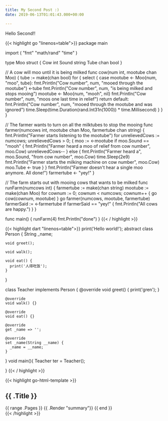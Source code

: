```yaml
---
title: My Second Post :)
date: 2019-06-13T01:01:43.000+00:00

---
```

Hello Second!!

{{< highlight go "linenos=table">}}
package main

import (
    "fmt"
    "math/rand"
    "time"
)

type Moo struct {
    Cow   int
    Sound string
    Tube  chan bool
}

// A cow will moo until it is being milked
func cow(num int, mootube chan Moo) {
    tube := make(chan bool)
    for {
        select {
        case mootube <- Moo{num, "moo", tube}:
            fmt.Println("Cow number", num, "mooed through the mootube")
            <-tube
            fmt.Println("Cow number", num, "is being milked and stops mooing")
            mootube <- Moo{num, "mooh", nil}
            fmt.Println("Cow number", num, "moos one last time in relief")
            return
        default:
            fmt.Println("Cow number", num, "mooed through the mootube and was ignored")
            time.Sleep(time.Duration(rand.Int31n(1000)) * time.Millisecond)
        }
    }
}

// The farmer wants to turn on all the milktubes to stop the mooing
func farmer(numcows int, mootube chan Moo, farmertube chan string) {
    fmt.Println("Farmer starts listening to the mootube")
    for unrelievedCows := numcows; unrelievedCows > 0; {
        moo := <-mootube
        if moo.Sound == "mooh" {
            fmt.Println("Farmer heard a moo of relief from cow number", moo.Cow)
            unrelievedCows--
        } else {
            fmt.Println("Farmer heard a", moo.Sound, "from cow number", moo.Cow)
            time.Sleep(2e9)
            fmt.Println("Farmer starts the milking machine on cow number", moo.Cow)
            moo.Tube <- true
        }
    }
    fmt.Println("Farmer doesn't hear a single moo anymore. All done!")
    farmertube <- "yey!"
}

// The farm starts out with mooing cows that wants to be milked
func runFarm(numcows int) {
    farmertube := make(chan string)
    mootube := make(chan Moo)
    for cownum := 0; cownum < numcows; cownum++ {
        go cow(cownum, mootube)
    }
    go farmer(numcows, mootube, farmertube)
    farmerSaid := <-farmertube
    if farmerSaid == "yey!" {
        fmt.Println("All cows are happy.")
    }
}

func main() {
    runFarm(4)
    fmt.Println("done")
}
{{< / highlight >}}

{{< highlight dart "linenos=table">}}
print('Hello world!');
abstract class Person {
    String _name;
  
    void greet();
  
    void walk();
  
    void eat() {
      print('人得吃饭');
    }
  }

  class Teacher implements Person {
    @override
    void greet() {
        print('gren');
    }
  
    @override
    void walk() {}
  
    @override
    void eat() {}
  
    @override
    get _name => '';
  
    @override
    set _name(String __name) {
      _name = __name;
    }
  }
void main(){
    Teacher ter = Teacher();
    
    
}
{{< / highlight >}}


{{< highlight go-html-template >}}
<section id="main">
<div>
<h1 id="title">{{ .Title }}</h1>
{{ range .Pages }}
{{ .Render "summary"}}
{{ end }}
</div>
</section>
{{< /highlight >}}


